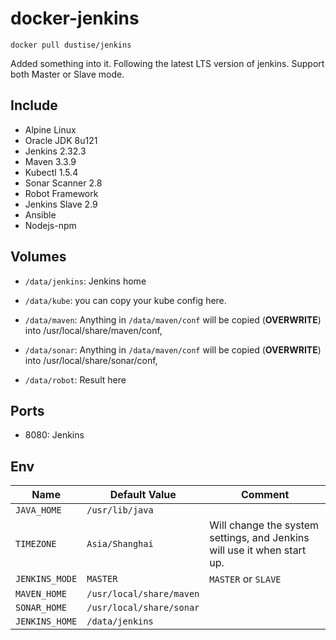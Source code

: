 # docker-jenkins

`docker pull dustise/jenkins`

Added something into it.
Following the latest LTS version of jenkins.
Support both Master or Slave mode.

## Include

- Alpine Linux
- Oracle JDK 8u121
- Jenkins 2.32.3
- Maven 3.3.9
- Kubectl 1.5.4
- Sonar Scanner 2.8
- Robot Framework
- Jenkins Slave 2.9
- Ansible
- Nodejs-npm

## Volumes

- `/data/jenkins`: Jenkins home

- `/data/kube`: you can copy your kube config here.

- `/data/maven`: Anything in `/data/maven/conf` will be copied (**OVERWRITE**) into /usr/local/share/maven/conf,

- `/data/sonar`: Anything in `/data/maven/conf` will be copied (**OVERWRITE**) into /usr/local/share/sonar/conf,

- `/data/robot`: Result here

## Ports

- 8080: Jenkins

## Env

|Name|Default Value|Comment|
|---|---|---|
|`JAVA_HOME`|`/usr/lib/java`||
|`TIMEZONE`|`Asia/Shanghai`|Will change the system settings, and Jenkins will use it when start up. |
|`JENKINS_MODE`|`MASTER`|`MASTER` or `SLAVE`|
|`MAVEN_HOME`|`/usr/local/share/maven`||
|`SONAR_HOME`|`/usr/local/share/sonar`||
|`JENKINS_HOME`|`/data/jenkins`||
